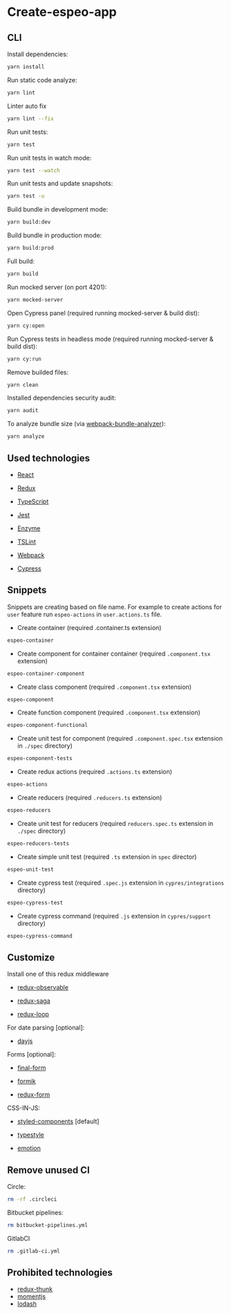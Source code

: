 # Create-espeo-app

## CLI

Install dependencies:
```bash
yarn install
```

Run static code analyze:
```bash
yarn lint
```

Linter auto fix
```bash
yarn lint --fix
```

Run unit tests:
```bash
yarn test
```

Run unit tests in watch mode:
```bash
yarn test --watch
```
Run unit tests and update snapshots:
```bash
yarn test -u
```

Build bundle in development mode:
```bash
yarn build:dev
```

Build bundle in production mode:
```bash
yarn build:prod
```

Full build:
```bash
yarn build
```

Run mocked server (on port 4201):
```bash
yarn mocked-server
```

Open Cypress panel (required running mocked-server & build dist):
```bash
yarn cy:open
```

Run Cypress tests in headless mode (required running mocked-server & build dist):
```bash
yarn cy:run
```

Remove builded files:
```bash
yarn clean
```

Installed dependencies security audit:
```bash
yarn audit
```

To analyze bundle size (via [webpack-bundle-analyzer](https://github.com/webpack-contrib/webpack-bundle-analyzer)):
```bash
yarn analyze
```

## Used technologies

* [React](https://reactjs.org/)

* [Redux](https://redux.js.org/)

* [TypeScript](https://www.typescriptlang.org/)

* [Jest](https://jestjs.io/)

* [Enzyme](https://airbnb.io/enzyme/docs/guides/jest.html)

* [TSLint](https://palantir.github.io/tslint/)

* [Webpack](https://webpack.js.org/)

* [Cypress](https://cypress.io/)

## Snippets

Snippets are creating based on file name. For example to create actions for `user` feature run `espeo-actions` in `user.actions.ts` file.

* Create container (required .container.ts extension)
```bash
espeo-container
```

* Create component for container container (required `.component.tsx` extension)
```bash
espeo-container-component
```

* Create class component (required `.component.tsx` extension)
```bash
espeo-component
```

* Create function component (required `.component.tsx` extension)
```bash
espeo-component-functional
```

* Create unit test for component (required `.component.spec.tsx` extension in `./spec` directory)
```bash
espeo-component-tests
```

* Create redux actions (required `.actions.ts` extension)
```bash
espeo-actions
```

* Create reducers (required `.reducers.ts` extension)
```bash
espeo-reducers
```

* Create unit test for reducers (required `reducers.spec.ts` extension in `./spec` directory)
```bash
espeo-reducers-tests
```

* Create simple unit test (required `.ts` extension in `spec` director)
```bash
espeo-unit-test
```

* Create cypress test (required `.spec.js` extension in `cypres/integrations` directory)
```bash
espeo-cypress-test
```

* Create cypress command (required `.js` extension in `cypres/support` directory)
```bash
espeo-cypress-command
```

## Customize

Install one of this redux middleware

* [redux-observable](https://redux-observable.js.org/)

* [redux-saga](https://redux-saga.js.org/)

* [redux-loop](https://redux-loop.js.org/)

For date parsing [optional]:

* [dayjs](https://github.com/iamkun/dayjs)

Forms [optional]:

* [final-form](https://github.com/final-form/react-final-form#videos)

* [formik](https://jaredpalmer.com/formik)

* [redux-form](https://redux-form.com/8.2.2/)

CSS-IN-JS:

* [styled-components](https://www.styled-components.com) [default]

* [typestyle](https://github.com/typestyle/typestyle)

* [emotion](https://github.com/emotion-js/emotion)

## Remove unused CI

Circle:
```bash
rm -rf .circleci
```

Bitbucket pipelines:
```bash
rm bitbucket-pipelines.yml
```

GitlabCI
```bash
rm .gitlab-ci.yml
```

## Prohibited technologies
* [redux-thunk](https://github.com/reduxjs/redux-thunk)
* [momentjs](https://momentjs.com/)
* [lodash](https://lodash.com/)
